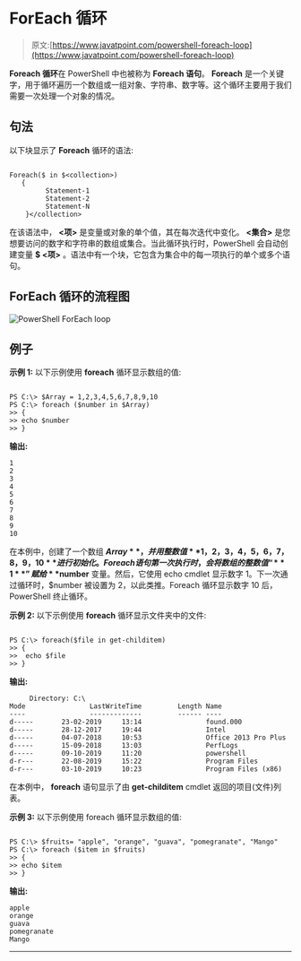 # ForEach 循环

> 原文:[https://www.javatpoint.com/powershell-foreach-loop](https://www.javatpoint.com/powershell-foreach-loop)

**Foreach 循环**在 PowerShell 中也被称为 **Foreach 语句**。 **Foreach** 是一个关键字，用于循环遍历一个数组或一组对象、字符串、数字等。这个循环主要用于我们需要一次处理一个对象的情况。

## 句法

以下块显示了 **Foreach** 循环的语法:

```

Foreach($ in $<collection>)
   {
         Statement-1
         Statement-2
         Statement-N
    }</collection> 
```

在该语法中， **<项>** 是变量或对象的单个值，其在每次迭代中变化。 **<集合>** 是您想要访问的数字和字符串的数组或集合。当此循环执行时，PowerShell 会自动创建变量 **$ <项>** 。语法中有一个块，它包含为集合中的每一项执行的单个或多个语句。

## ForEach 循环的流程图

![PowerShell ForEach loop](../Images/9b839cdb94de62e8194c9a5745fb3355.png)

## 例子

**示例 1:** 以下示例使用 **foreach** 循环显示数组的值:

```

PS C:\> $Array = 1,2,3,4,5,6,7,8,9,10
PS C:\> foreach ($number in $Array)
>> {
>> echo $number
>> }

```

**输出:**

```
1
2
3
4
5
6
7
8
9
10

```

在本例中，创建了一个数组 **$Array** ，并用整数值 **1，2，3，4，5，6，7，8，9，10** 进行初始化。Foreach 语句第一次执行时，会将数组的整数值“ **1** ”赋给 **$number** 变量。然后，它使用 echo cmdlet 显示数字 1。下一次通过循环时，$number 被设置为 2，以此类推。Foreach 循环显示数字 10 后，PowerShell 终止循环。

**示例 2:** 以下示例使用 **foreach** 循环显示文件夹中的文件:

```

PS C:\> foreach($file in get-childitem)
>> {
>>  echo $file
>> }

```

**输出:**

```
     Directory: C:\
Mode                LastWriteTime         Length Name
----                -------------         ------ ----
d-----       23-02-2019     13:14                found.000
d-----       28-12-2017     19:44                Intel
d-----       04-07-2018     10:53                Office 2013 Pro Plus
d-----       15-09-2018     13:03                PerfLogs
d-----       09-10-2019     11:20                powershell
d-r---       22-08-2019     15:22                Program Files
d-r---       03-10-2019     10:23                Program Files (x86)

```

在本例中， **foreach** 语句显示了由 **get-childitem** cmdlet 返回的项目(文件)列表。

**示例 3:** 以下示例使用 foreach 循环显示数组的值:

```

PS C:\> $fruits= "apple", "orange", "guava", "pomegranate", "Mango"
PS C:\> foreach ($item in $fruits)
>> {
>> echo $item
>> }

```

**输出:**

```
apple
orange 
guava
pomegranate
Mango

```

* * *